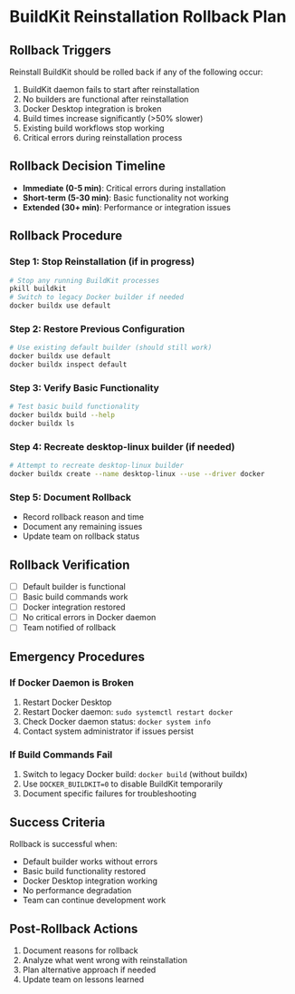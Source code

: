 # BuildKit Reinstallation Rollback Plan

## Rollback Triggers
Reinstall BuildKit should be rolled back if any of the following occur:
1. BuildKit daemon fails to start after reinstallation
2. No builders are functional after reinstallation
3. Docker Desktop integration is broken
4. Build times increase significantly (>50% slower)
5. Existing build workflows stop working
6. Critical errors during reinstallation process

## Rollback Decision Timeline
- **Immediate (0-5 min)**: Critical errors during installation
- **Short-term (5-30 min)**: Basic functionality not working
- **Extended (30+ min)**: Performance or integration issues

## Rollback Procedure

### Step 1: Stop Reinstallation (if in progress)
```bash
# Stop any running BuildKit processes
pkill buildkit
# Switch to legacy Docker builder if needed
docker buildx use default
```

### Step 2: Restore Previous Configuration
```bash
# Use existing default builder (should still work)
docker buildx use default
docker buildx inspect default
```

### Step 3: Verify Basic Functionality
```bash
# Test basic build functionality
docker buildx build --help
docker buildx ls
```

### Step 4: Recreate desktop-linux builder (if needed)
```bash
# Attempt to recreate desktop-linux builder
docker buildx create --name desktop-linux --use --driver docker
```

### Step 5: Document Rollback
- Record rollback reason and time
- Document any remaining issues
- Update team on rollback status

## Rollback Verification
- [ ] Default builder is functional
- [ ] Basic build commands work
- [ ] Docker integration restored
- [ ] No critical errors in Docker daemon
- [ ] Team notified of rollback

## Emergency Procedures
### If Docker Daemon is Broken
1. Restart Docker Desktop
2. Restart Docker daemon: `sudo systemctl restart docker`
3. Check Docker daemon status: `docker system info`
4. Contact system administrator if issues persist

### If Build Commands Fail
1. Switch to legacy Docker build: `docker build` (without buildx)
2. Use `DOCKER_BUILDKIT=0` to disable BuildKit temporarily
3. Document specific failures for troubleshooting

## Success Criteria
Rollback is successful when:
- Default builder works without errors
- Basic build functionality restored
- Docker Desktop integration working
- No performance degradation
- Team can continue development work

## Post-Rollback Actions
1. Document reasons for rollback
2. Analyze what went wrong with reinstallation
3. Plan alternative approach if needed
4. Update team on lessons learned